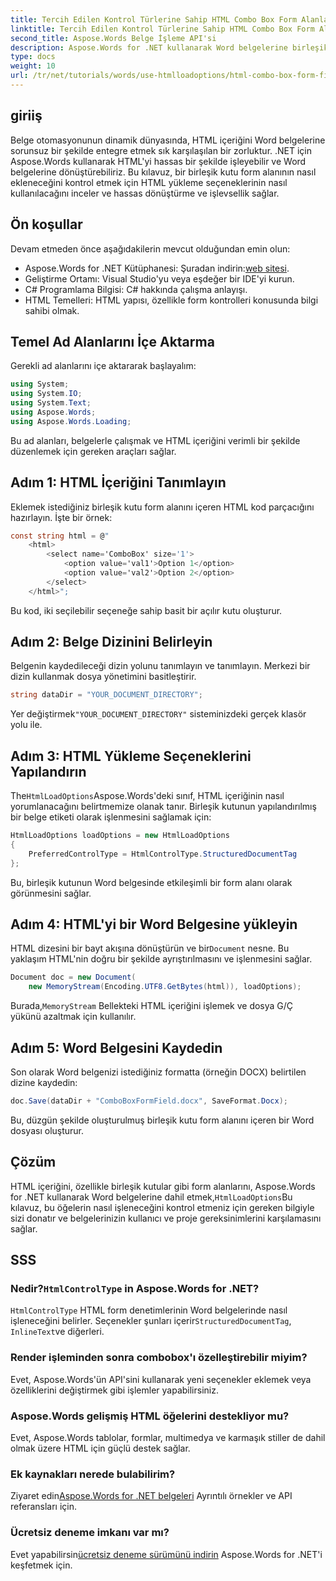 ```yaml
---
title: Tercih Edilen Kontrol Türlerine Sahip HTML Combo Box Form Alanları
linktitle: Tercih Edilen Kontrol Türlerine Sahip HTML Combo Box Form Alanları
second_title: Aspose.Words Belge İşleme API'si
description: Aspose.Words for .NET kullanarak Word belgelerine birleşik kutu form alanlarının nasıl ekleneceğini öğrenin. Bu adım adım kılavuz, HTML yükleme seçeneklerini, tercih edilen kontrol türlerini ve sorunsuz belge otomasyonu için gelişmiş özelleştirme ipuçlarını kapsar.
type: docs
weight: 10
url: /tr/net/tutorials/words/use-htmlloadoptions/html-combo-box-form-fields-with-preferred-control-types/
---
```

## giriiş

Belge otomasyonunun dinamik dünyasında, HTML içeriğini Word belgelerine sorunsuz bir şekilde entegre etmek sık karşılaşılan bir zorluktur. .NET için Aspose.Words kullanarak HTML'yi hassas bir şekilde işleyebilir ve Word belgelerine dönüştürebiliriz. Bu kılavuz, bir birleşik kutu form alanının nasıl ekleneceğini kontrol etmek için HTML yükleme seçeneklerinin nasıl kullanılacağını inceler ve hassas dönüştürme ve işlevsellik sağlar.

## Ön koşullar

Devam etmeden önce aşağıdakilerin mevcut olduğundan emin olun:

-  Aspose.Words for .NET Kütüphanesi: Şuradan indirin:[web sitesi](https://releases.aspose.com/words/net/). 
- Geliştirme Ortamı: Visual Studio'yu veya eşdeğer bir IDE'yi kurun.  
- C# Programlama Bilgisi: C# hakkında çalışma anlayışı.  
- HTML Temelleri: HTML yapısı, özellikle form kontrolleri konusunda bilgi sahibi olmak.  

## Temel Ad Alanlarını İçe Aktarma

Gerekli ad alanlarını içe aktararak başlayalım:

```csharp
using System;
using System.IO;
using System.Text;
using Aspose.Words;
using Aspose.Words.Loading;
```

Bu ad alanları, belgelerle çalışmak ve HTML içeriğini verimli bir şekilde düzenlemek için gereken araçları sağlar.

## Adım 1: HTML İçeriğini Tanımlayın

Eklemek istediğiniz birleşik kutu form alanını içeren HTML kod parçacığını hazırlayın. İşte bir örnek:

```csharp
const string html = @"
    <html>
        <select name='ComboBox' size='1'>
            <option value='val1'>Option 1</option>
            <option value='val2'>Option 2</option>
        </select>
    </html>";
```

Bu kod, iki seçilebilir seçeneğe sahip basit bir açılır kutu oluşturur.

## Adım 2: Belge Dizinini Belirleyin

Belgenin kaydedileceği dizin yolunu tanımlayın ve tanımlayın. Merkezi bir dizin kullanmak dosya yönetimini basitleştirir.

```csharp
string dataDir = "YOUR_DOCUMENT_DIRECTORY";
```

 Yer değiştirmek`"YOUR_DOCUMENT_DIRECTORY"` sisteminizdeki gerçek klasör yolu ile.

## Adım 3: HTML Yükleme Seçeneklerini Yapılandırın

 The`HtmlLoadOptions`Aspose.Words'deki sınıf, HTML içeriğinin nasıl yorumlanacağını belirtmemize olanak tanır. Birleşik kutunun yapılandırılmış bir belge etiketi olarak işlenmesini sağlamak için:

```csharp
HtmlLoadOptions loadOptions = new HtmlLoadOptions
{
    PreferredControlType = HtmlControlType.StructuredDocumentTag
};
```

Bu, birleşik kutunun Word belgesinde etkileşimli bir form alanı olarak görünmesini sağlar.

## Adım 4: HTML'yi bir Word Belgesine yükleyin

 HTML dizesini bir bayt akışına dönüştürün ve bir`Document` nesne. Bu yaklaşım HTML'nin doğru bir şekilde ayrıştırılmasını ve işlenmesini sağlar.

```csharp
Document doc = new Document(
    new MemoryStream(Encoding.UTF8.GetBytes(html)), loadOptions);
```

 Burada,`MemoryStream` Bellekteki HTML içeriğini işlemek ve dosya G/Ç yükünü azaltmak için kullanılır.

## Adım 5: Word Belgesini Kaydedin

Son olarak Word belgenizi istediğiniz formatta (örneğin DOCX) belirtilen dizine kaydedin:

```csharp
doc.Save(dataDir + "ComboBoxFormField.docx", SaveFormat.Docx);
```

Bu, düzgün şekilde oluşturulmuş birleşik kutu form alanını içeren bir Word dosyası oluşturur.

## Çözüm

 HTML içeriğini, özellikle birleşik kutular gibi form alanlarını, Aspose.Words for .NET kullanarak Word belgelerine dahil etmek,`HtmlLoadOptions`Bu kılavuz, bu öğelerin nasıl işleneceğini kontrol etmeniz için gereken bilgiyle sizi donatır ve belgelerinizin kullanıcı ve proje gereksinimlerini karşılamasını sağlar.

## SSS

###  Nedir?`HtmlControlType` in Aspose.Words for .NET?
`HtmlControlType` HTML form denetimlerinin Word belgelerinde nasıl işleneceğini belirler. Seçenekler şunları içerir`StructuredDocumentTag`, `InlineText`ve diğerleri.

### Render işleminden sonra combobox'ı özelleştirebilir miyim?
Evet, Aspose.Words'ün API'sini kullanarak yeni seçenekler eklemek veya özelliklerini değiştirmek gibi işlemler yapabilirsiniz.

### Aspose.Words gelişmiş HTML öğelerini destekliyor mu?
Evet, Aspose.Words tablolar, formlar, multimedya ve karmaşık stiller de dahil olmak üzere HTML için güçlü destek sağlar.

### Ek kaynakları nerede bulabilirim?
 Ziyaret edin[Aspose.Words for .NET belgeleri](https://reference.aspose.com/words/net/) Ayrıntılı örnekler ve API referansları için.

### Ücretsiz deneme imkanı var mı?
 Evet yapabilirsin[ücretsiz deneme sürümünü indirin](https://releases.aspose.com/) Aspose.Words for .NET'i keşfetmek için.